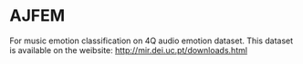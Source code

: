 # AJFEM
For music emotion classification on 4Q audio emotion dataset.
This dataset is available on the weibsite: http://mir.dei.uc.pt/downloads.html
